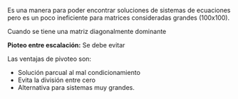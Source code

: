 
Es una manera para poder encontrar soluciones de sistemas de ecuaciones pero es un poco ineficiente para matrices consideradas grandes (100x100). 

Cuando se tiene una matriz diagonalmente dominante

**Pioteo entre escalación:**
Se debe evitar 

Las ventajas de pivoteo son:
- Solución parcual al mal condicionamiento
- Evita la división entre cero
- Alternativa para sistemas muy grandes. 

